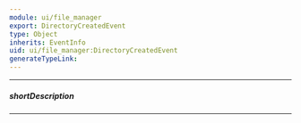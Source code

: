 ```yaml
---
module: ui/file_manager
export: DirectoryCreatedEvent
type: Object
inherits: EventInfo
uid: ui/file_manager:DirectoryCreatedEvent
generateTypeLink: 
---
```

---
##### shortDescription
<!-- Description goes here -->

---
<!-- Description goes here -->
